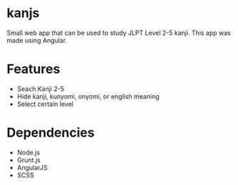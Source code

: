 # kanjs

Small web app that can be used to study JLPT Level 2-5 kanji.
This app was made using Angular.

# Features

* Seach Kanji 2-5
* Hide kanji, kunyomi, onyomi, or english meaning
* Select certain level

# Dependencies

* Node.js
* Grunt.js
* AngularJS
* SCSS
